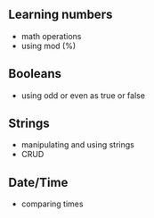 ## Learning numbers

- math operations
- using mod (%)

## Booleans

- using odd or even as true or false

## Strings

- manipulating and using strings
- CRUD

## Date/Time

- comparing times